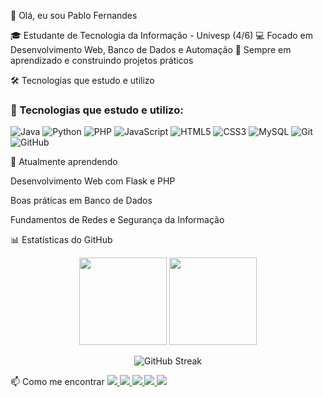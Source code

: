 👋 Olá, eu sou Pablo Fernandes

🎓 Estudante de Tecnologia da Informação - Univesp (4/6)
💻 Focado em Desenvolvimento Web, Banco de Dados e Automação
🚀 Sempre em aprendizado e construindo projetos práticos

🛠️ Tecnologias que estudo e utilizo
### 🚀 Tecnologias que estudo e utilizo:

![Java](https://img.shields.io/badge/Java-ED8B00?style=for-the-badge&logo=openjdk&logoColor=white)
![Python](https://img.shields.io/badge/Python-3776AB?style=for-the-badge&logo=python&logoColor=white)
![PHP](https://img.shields.io/badge/PHP-777BB4?style=for-the-badge&logo=php&logoColor=white)
![JavaScript](https://img.shields.io/badge/JavaScript-F7DF1E?style=for-the-badge&logo=javascript&logoColor=black)
![HTML5](https://img.shields.io/badge/HTML5-E34F26?style=for-the-badge&logo=html5&logoColor=white)
![CSS3](https://img.shields.io/badge/CSS3-1572B6?style=for-the-badge&logo=css3&logoColor=white)
![MySQL](https://img.shields.io/badge/MySQL-005C84?style=for-the-badge&logo=mysql&logoColor=white)
![Git](https://img.shields.io/badge/Git-F05032?style=for-the-badge&logo=git&logoColor=white)
![GitHub](https://img.shields.io/badge/GitHub-181717?style=for-the-badge&logo=github&logoColor=white)

🌱 Atualmente aprendendo

Desenvolvimento Web com Flask e PHP

Boas práticas em Banco de Dados

Fundamentos de Redes e Segurança da Informação

📊 Estatísticas do GitHub
<p align="center"> <img height="140em" src="https://github-readme-stats.vercel.app/api?username=LordRiin&show_icons=true&theme=tokyonight&hide_border=true" /> <img height="140em" src="https://github-readme-stats.vercel.app/api/top-langs/?username=LordRiin&layout=compact&theme=tokyonight&hide_border=true"/> </p> <p align="center"> <img src="https://streak-stats.demolab.com?user=LordRiin&theme=tokyonight&hide_border=true" alt="GitHub Streak" /> </p>
📫 Como me encontrar
<a href="https://linkedin.com/in/pablo-fernandeslopes" target="_blank"> <img src="https://img.shields.io/badge/LinkedIn-0A66C2?style=flat&logo=linkedin&logoColor=white" /> </a> <a href="mailto:seuemail@gmail.com" target="_blank"> <img src="https://img.shields.io/badge/Email-D14836?style=flat&logo=gmail&logoColor=white" /> </a> <a href="https://wa.me/55SEUNUMERO" target="_blank"> <img src="https://img.shields.io/badge/WhatsApp-25D366?style=flat&logo=whatsapp&logoColor=white" /> </a> <a href="https://instagram.com/pablofernandesl" target="_blank"> <img src="https://img.shields.io/badge/Instagram-E4405F?style=flat&logo=instagram&logoColor=white" /> </a> <a href="https://github.com/LordRiin" target="_blank"> <img src="https://img.shields.io/badge/GitHub-181717?style=flat&logo=github&logoColor=white" /> </a>
